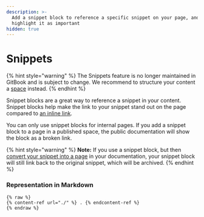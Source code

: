 ```yaml
---
description: >-
  Add a snippet block to reference a specific snippet on your page, and
  highlight it as important
hidden: true
---
```


# Snippets

{% hint style="warning" %}
The Snippets feature is no longer maintained in GitBook and is subject to change. We recommend to structure your content a [space](../content-structure/space.md) instead.
{% endhint %}

Snippet blocks are a great way to reference a snippet in your content. Snippet blocks help make the link to your snippet stand out on the page compared to [an inline link](../formatting/inline.md#relative-links).

You can only use snippet blocks for internal pages. If you add a snippet block to a page in a published space, the public documentation will show the block as a broken link.

{% hint style="warning" %}
**Note:** If you use a snippet block, but then [convert your snippet into a page](../../snippets/snippets-beta.md#convert-a-snippet-to-a-page) in your documentation, your snippet block will still link back to the original snippet, which will be archived.
{% endhint %}

### Representation in Markdown

```
{% raw %}
{% content-ref url="./" %} . {% endcontent-ref %}
{% endraw %}
```
